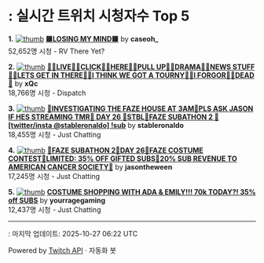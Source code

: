 # : 실시간 트위치 시청자수 Top 5

**1.** [![thumb](https://static-cdn.jtvnw.net/previews-ttv/live_user_caseoh_-320x180.jpg)](https://twitch.tv/caseoh_)
**[🟨LOSING MY MIND🟨](https://twitch.tv/caseoh_)** by **caseoh_**<br>52,652명 시청  - RV There Yet?

**2.** [![thumb](https://static-cdn.jtvnw.net/previews-ttv/live_user_xqc-320x180.jpg)](https://twitch.tv/xQc)
**[🦸‍♀️LIVE🦸‍♀️CLICK🦸‍♀️HERE🦸‍♀️PULL UP🦸‍♀️DRAMA🦸‍♀️NEWS STUFF🦸‍♀️LETS GET IN THERE🦸‍♀️I THINK WE GOT A TOURNY🦸‍♀️I FORGOR🦸‍♀️DEAD🦸](https://twitch.tv/xQc)** by **xQc**<br>18,766명 시청  - Dispatch

**3.** [![thumb](https://static-cdn.jtvnw.net/previews-ttv/live_user_stableronaldo-320x180.jpg)](https://twitch.tv/stableronaldo)
**[🎃INVESTIGATING THE FAZE HOUSE AT 3AM🎃PLS ASK JASON IF HES STREAMING TMR🎃 DAY 26 🎃STBL🎃FAZE SUBATHON 2 🎃  [twitter/insta @stableronaldo] !sub](https://twitch.tv/stableronaldo)** by **stableronaldo**<br>18,455명 시청  - Just Chatting

**4.** [![thumb](https://static-cdn.jtvnw.net/previews-ttv/live_user_jasontheween-320x180.jpg)](https://twitch.tv/jasontheween)
**[🔴FAZE SUBATHON 2🔴DAY 26🔴FAZE COSTUME CONTEST🔴LIMITED: 35% OFF GIFTED SUBS🔴20% SUB REVENUE TO AMERICAN CANCER SOCIETY🔴](https://twitch.tv/jasontheween)** by **jasontheween**<br>17,245명 시청  - Just Chatting

**5.** [![thumb](https://static-cdn.jtvnw.net/previews-ttv/live_user_yourragegaming-320x180.jpg)](https://twitch.tv/yourragegaming)
**[COSTUME SHOPPING WITH ADA & EMILY!!! 70k TODAY?! 35% off SUBS](https://twitch.tv/yourragegaming)** by **yourragegaming**<br>12,437명 시청  - Just Chatting


---
: 마지막 업데이트: 2025-10-27 06:22 UTC

Powered by [Twitch API](https://dev.twitch.tv/docs/api/reference) · 자동화 봇